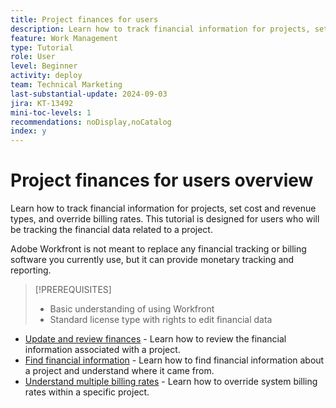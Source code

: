 ```yaml
---
title: Project finances for users 
description: Learn how to track financial information for projects, set cost and revenue types, and override billing rates.
feature: Work Management
type: Tutorial
role: User
level: Beginner
activity: deploy
team: Technical Marketing
last-substantial-update: 2024-09-03
jira: KT-13492
mini-toc-levels: 1
recommendations: noDisplay,noCatalog
index: y
---
```


# Project finances for users overview

Learn how to track financial information for projects, set cost and revenue types, and override billing rates. This tutorial is designed for users who will be tracking the financial data related to a project.

Adobe Workfront is not meant to replace any financial tracking or billing software you currently use, but it can provide monetary tracking and reporting. 

>[!PREREQUISITES]
>
>* Basic understanding of using Workfront
>* Standard license type with rights to edit financial data


* [Update and review finances](update-and-review-finances.md) - Learn how to review the financial information associated with a project.
* [Find financial information](find-financial-information.md) - Learn how to find financial information about a project and understand where it came from.
* [Understand multiple billing rates](multiple-billing-rates.md) - Learn how to override system billing rates within a specific project.
